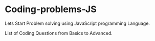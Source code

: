 # Coding-problems-JS
Lets Start Problem solving using JavaScript programming Language.

List of Coding Questions from Basics to Advanced.
